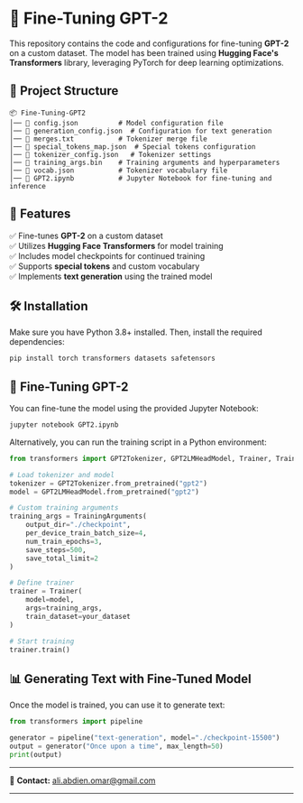 # 🚀 Fine-Tuning GPT-2

This repository contains the code and configurations for fine-tuning **GPT-2** on a custom dataset. The model has been trained using **Hugging Face's Transformers** library, leveraging PyTorch for deep learning optimizations.

## 📂 Project Structure

```
📦 Fine-Tuning-GPT2
│── 📜 config.json          # Model configuration file
│── 📜 generation_config.json  # Configuration for text generation
│── 📜 merges.txt           # Tokenizer merge file
│── 📜 special_tokens_map.json  # Special tokens configuration
│── 📜 tokenizer_config.json   # Tokenizer settings
│── 📜 training_args.bin    # Training arguments and hyperparameters
│── 📜 vocab.json           # Tokenizer vocabulary file
│── 📜 GPT2.ipynb           # Jupyter Notebook for fine-tuning and inference
```

## 📌 Features

✅ Fine-tunes **GPT-2** on a custom dataset  
✅ Utilizes **Hugging Face Transformers** for model training  
✅ Includes model checkpoints for continued training  
✅ Supports **special tokens** and custom vocabulary  
✅ Implements **text generation** using the trained model  

## 🛠 Installation

Make sure you have Python 3.8+ installed. Then, install the required dependencies:

```bash
pip install torch transformers datasets safetensors
```

## 🚀 Fine-Tuning GPT-2

You can fine-tune the model using the provided Jupyter Notebook:

```bash
jupyter notebook GPT2.ipynb
```

Alternatively, you can run the training script in a Python environment:

```python
from transformers import GPT2Tokenizer, GPT2LMHeadModel, Trainer, TrainingArguments

# Load tokenizer and model
tokenizer = GPT2Tokenizer.from_pretrained("gpt2")
model = GPT2LMHeadModel.from_pretrained("gpt2")

# Custom training arguments
training_args = TrainingArguments(
    output_dir="./checkpoint",
    per_device_train_batch_size=4,
    num_train_epochs=3,
    save_steps=500,
    save_total_limit=2
)

# Define trainer
trainer = Trainer(
    model=model,
    args=training_args,
    train_dataset=your_dataset
)

# Start training
trainer.train()
```

## 📊 Generating Text with Fine-Tuned Model

Once the model is trained, you can use it to generate text:

```python
from transformers import pipeline

generator = pipeline("text-generation", model="./checkpoint-15500")
output = generator("Once upon a time", max_length=50)
print(output)
```

---

📧 **Contact:** ali.abdien.omar@gmail.com  

---
